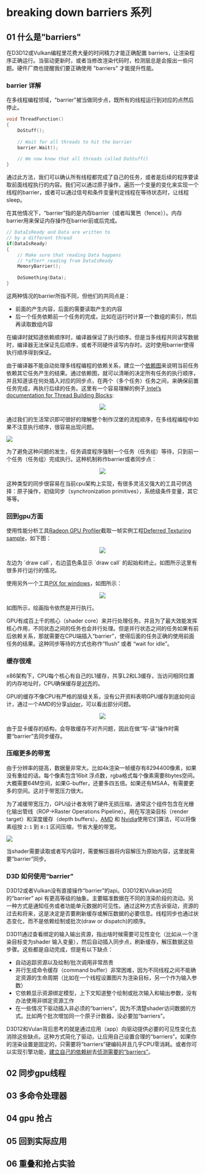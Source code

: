 # breaking down barriers 系列
## 01 什么是"barriers"
在D3D12或Vulkan编程里花费大量的时间精力才能正确配置 barriers，让渲染程序正确运行。当驱动更新时，或者当修改渲染代码时，检测层总是会报出一些问题。硬件厂商也提醒我们要正确使用 "barriers" 才能提升性能。
### barrier 详解
在多线程编程领域，"barrier"被当做同步点，既所有的线程运行到对应的点然后停止。
``` c++
void ThreadFunction()
{
    DoStuff();
 
    // Wait for all threads to hit the barrier
    barrier.Wait();
 
    // We now know that all threads called DoStuff()
}
```
通过此方法，我们可以确认所有线程都完成了自己的任务，或者是后续的程序要读取前面线程执行的内容。我们可以通过原子操作，遍历一个变量的变化来实现一个线程的barrier，或者可以通过信号和条件变量判定线程在等待状态时，让线程sleep。

在其他情况下，“barrier”指的是内存barrier（或者叫篱笆（fence））。内存barrier用来保证内存操作在barrier前或后完成。
``` c++
// DataIsReady and Data are written to
// by a different thread
if(DataIsReady)
{
    // Make sure that reading Data happens
    // *after* reading from DataIsReady
    MemoryBarrier();
 
    DoSomething(Data);
}
```
这两种情况的barrier所指不同，但他们的共同点是：
* 前面的产生内容，后面的需要读取产生的内容
* 后一个任务依赖前一个任务的完成，比如在运行时计算一个数组的索引，然后再读取数组内容

在编译时就知道依赖顺序时，编译器保证了执行顺序。但是当多线程共同读写数据时，编译器无法保证先后顺序，或者不同硬件读写内存时。这时使用barrier使得执行顺序得到保证。

由于编译器不能自动处理多线程编程的依赖关系，建立一个[依赖图](https://en.wikipedia.org/wiki/Dependency_graph)来说明当前任务依赖其它任务产生的结果。通过依赖图，就可以清晰的决定所有任务的执行顺序，并且知道该在何处插入对应的同步点，在两个（多个任务）任务之间，来确保前置任务完成，再执行后续的任务。这里有一个容易理解的例子[ Intel’s documentation for Thread Building Blocks](https://software.intel.com/en-us/node/517349):  
<p align="center">
<img src="res/tbb_dependency_graph.jpg">
</p>
通过我们的生活常识即可很好的理解整个制作汉堡的流程顺序，在多线程编程中如果不注意执行顺序，很容易出现问题。

![](res/overlapped_tasks.png)

为了避免这种问题的发生，任务调度程序强制一个任务（任务组）等待，只到前一个任务（任务组）完成执行。这种机制称作barrier或者同步点：

<p align="center">
<img src="res/overlapped_tasks_fixed.png">
</p>

这种类型的同步很容易在当前cpu架构上实现，有很多灵活又强大的工具可供选择：原子操作，初级同步（synchronization primitives），系统级条件变量，其它等等。

### 回到gpu方面
使用性能分析工具[Radeon GPU Profiler](https://gpuopen.com/gaming-product/radeon-gpu-profiler-rgp/)截取一帧实例工程[Deferred Texturing sample](https://github.com/TheRealMJP/DeferredTexturing)，如下图：
<p align="center">
<img src="res/rgp_bindlessdeferred.png">
</p>
左边为 `draw call`，右边蓝色条显示 `draw call` 的起始和终止。如图所示这里有很多并行运行的情况。

使用另外一个工具[PIX for windows](https://blogs.msdn.microsoft.com/pix/download/)，如图所示：
<p align="center">
<img src="res/pix_timeline.png">
</p>
如图所示，绘画指令依然是并行执行。

GPU有成百上千的核心（shader core）来并行处理任务。并且为了最大效能发挥核心作用，不同状态之间的任务也会并行处理。但是并行状态之间的任务如果有前后依赖关系，那就需要在CPU端插入“barrier”，使得后面的任务正确的使用前面任务的结果。这种同步等待的方式也称作“flush” 或者 “wait for idle”。

### 缓存很难
x86架构下，CPU每个核心有自己的L1缓存，共享L2和L3缓存，当访问相同位置的内存地址时，CPU确保缓存是[对齐](https://en.wikipedia.org/wiki/Cache_coherence)的。

GPU的缓存不像CPU有严格的层级关系，没有公开资料表明GPU缓存到底如何设计，通过一个AMD的分享[slider](http://32ipi028l5q82yhj72224m8j.wpengine.netdna-cdn.com/wp-content/uploads/2016/03/GDC_2016_D3D12_Right_On_Queue_final.pdf)，可以看出部分问题。

<p align="center">
<img src="res/amd_caches.png">
</p>
由于显卡缓存的结构，会导致缓存不对齐问题，因此在做“写-读”操作时需要“barrier”去同步缓存。

### 压缩更多的带宽
由于分辨率的提高，数据量非常大。比如4k渲染一帧缓存有8294400像素，如果没有重绘的话。每个像素包含16bit 浮点数，rgba格式每个像素需要8bytes空间。大概需要64M空间，如果G-buffer，还要多四五倍。如果还有MSAA，有需要更多的空间。这对于带宽压力很大。

为了减缓带宽压力，GPU设计者发明了硬件无损压缩，通常这个组件包含在光栅化输出管线（ROP->Raster Operations Pipeline）。用在写渲染目标（render target）和深度缓存（depth buffers）。[AMD](https://gpuopen.com/dcc-overview/) 和 [Nvidia](https://www.anandtech.com/show/10325/the-nvidia-geforce-gtx-1080-and-1070-founders-edition-review/8)使用它们算法，可以将像素组按 `2:1` 到 `8:1` 区间压缩，节省大量的带宽。

<p algin="center">
<img src="res/nvidia_dcc.png">
</p>

当shader需要读取或者写内容时，需要解压器将内容解压为原始内容，这里就需要“barrier”同步。

### D3D 如何使用“barrier”
D3D12或者Vulkan没有直接操作“barrier”的api。D3D12和Vulkan对应的“barrier” api 有更高等级的抽象。主要瞄准数据在不同的渲染阶段的流动。另一种方式是通知任务或者功能单元数据的可见性。通过这种方式告诉驱动，资源的过去和将来，这是决定是否要刷新缓存或解压数据的必要信息。线程同步也通过状态变化，而不是依赖绘制或批次(draw or dispatch)的顺序。

D3D11通过查看绑定的输入输出资源，指出啥时候需要可见性变化（比如从一个渲染目标变为shader 输入变量），然后自动插入同步点，刷新缓存，解压数据这些步骤。这些都是自动完成，但是有以下缺点：

* 自动追踪资源以及绘制/批次调用非常昂贵
* 并行生成命令缓存（command buffer）非常困难，因为不同线程之间不能确定资源的生命周期（比如在一个线程设置图片为渲染目标，另一个作为输入参数）
* 它依赖显示资源绑定模型，上下文知道整个绘制或批次输入和输出参数，没有办法使用非绑定资源工作
* 在一些情况下驱动插入非必须的“barriers”，因为不清楚shader访问数据的方式。比如两个批次增加同一个原子计数器，没必要加“barriers”。

D3D12和Vulan背后思考的就是通过应用（app）向驱动提供必要的可见性变化去消除这些缺点。这种方式简化了驱动，让应用自己设置合理的“barriers”。如果你的渲染设置是固定的，只需要将“barriers”硬编码并且几乎CPU零消耗。或者你可以实现引擎功能，[建立自己的依赖树](https://www.ea.com/frostbite/news/framegraph-extensible-rendering-architecture-in-frostbite)去[侦测需要的“barriers”](https://www.gdcvault.com/play/1024656/Advanced-Graphics-Tech-Moving-to)。

## 02 同步gpu线程

## 03 多命令处理器

## 04 gpu 抢占

## 05 回到实际应用

## 06 重叠和抢占实验